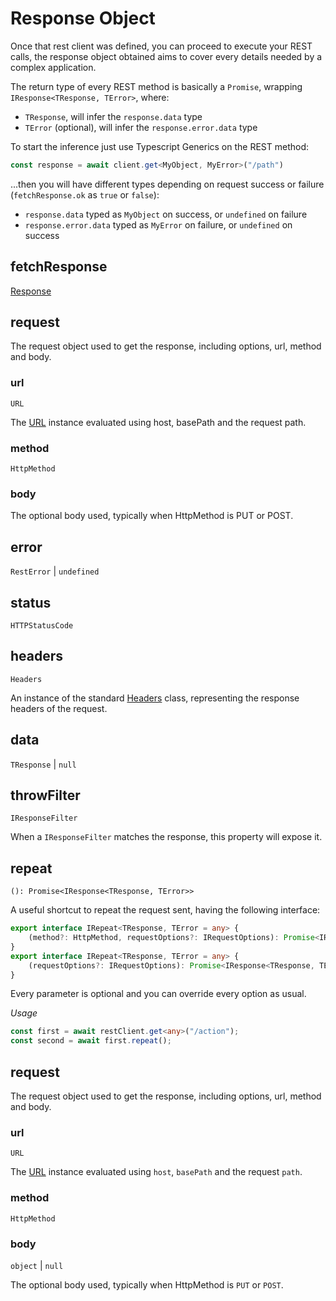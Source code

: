 
# Response Object

Once that rest client was defined, you can proceed to execute your REST calls, the response object obtained aims to cover every details needed by a complex application.

The return type of every REST method is basically a `Promise`, wrapping `IResponse<TResponse, TError>`, where:
 * `TResponse`, will infer the `response.data` type
 * `TError` (optional), will infer the `response.error.data` type

To start the inference just use Typescript Generics on the REST method:
```typescript
const response = await client.get<MyObject, MyError>("/path")
```
...then you will have different types depending on request success or failure (`fetchResponse.ok` as `true` or `false`):
 * `response.data` typed as `MyObject` on success, or `undefined` on failure
 * `response.error.data` typed as `MyError` on failure, or `undefined` on success

## fetchResponse

[Response](https://developer.mozilla.org/en-US/docs/Web/API/Response)

## request

The request object used to get the response, including options, url, method and body.

### url

`URL`

The [URL](https://developer.mozilla.org/en-US/docs/Web/API/URL/URL) instance evaluated using host, basePath and the request path.

### method

`HttpMethod`

### body

The optional body used, typically when HttpMethod is PUT or POST.

## error

`RestError` | `undefined`

## status

`HTTPStatusCode`

## headers

`Headers`

An instance of the standard [Headers](https://developer.mozilla.org/en-US/docs/Web/API/Fetch_API/Using_Fetch#Headers) class, representing the response headers of the request.

## data

`TResponse` | `null`

## throwFilter

`IResponseFilter`

When a `IResponseFilter` matches the response, this property will expose it.

## repeat

`(): Promise<IResponse<TResponse, TError>>`

A useful shortcut to repeat the request sent, having the following interface:

```typescript
export interface IRepeat<TResponse, TError = any> {
	(method?: HttpMethod, requestOptions?: IRequestOptions): Promise<IResponse<TResponse, TError>>
}
export interface IRepeat<TResponse, TError = any> {
	(requestOptions?: IRequestOptions): Promise<IResponse<TResponse, TError>>
}
```

Every parameter is optional and you can override every option as usual.

*Usage*
```typescript
const first = await restClient.get<any>("/action");
const second = await first.repeat();
```

## request

The request object used to get the response, including options, url, method and body.

### url

`URL`

The [URL](https://developer.mozilla.org/en-US/docs/Web/API/URL/URL) instance evaluated using `host`, `basePath` and the request `path`.

### method

`HttpMethod`

### body

`object` | `null`

The optional body used, typically when HttpMethod is `PUT` or `POST`.
